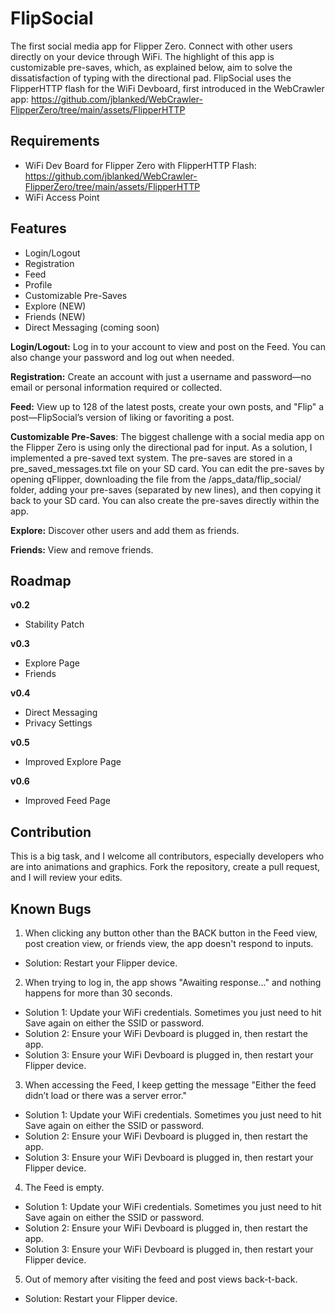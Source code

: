 # FlipSocial
The first social media app for Flipper Zero. Connect with other users directly on your device through WiFi. The highlight of this app is customizable pre-saves, which, as explained below, aim to solve the dissatisfaction of typing with the directional pad. FlipSocial uses the FlipperHTTP flash for the WiFi Devboard, first introduced in the WebCrawler app: https://github.com/jblanked/WebCrawler-FlipperZero/tree/main/assets/FlipperHTTP

## Requirements
- WiFi Dev Board for Flipper Zero with FlipperHTTP Flash: https://github.com/jblanked/WebCrawler-FlipperZero/tree/main/assets/FlipperHTTP
- WiFi Access Point

## Features
- Login/Logout
- Registration
- Feed
- Profile
- Customizable Pre-Saves
- Explore (NEW)
- Friends (NEW)
- Direct Messaging (coming soon)

**Login/Logout:** Log in to your account to view and post on the Feed. You can also change your password and log out when needed.

**Registration:** Create an account with just a username and password—no email or personal information required or collected.

**Feed:** View up to 128 of the latest posts, create your own posts, and "Flip" a post—FlipSocial’s version of liking or favoriting a post.

**Customizable Pre-Saves**: The biggest challenge with a social media app on the Flipper Zero is using only the directional pad for input. As a solution, I implemented a pre-saved text system. The pre-saves are stored in a pre_saved_messages.txt file on your SD card. You can edit the pre-saves by opening qFlipper, downloading the file from the /apps_data/flip_social/ folder, adding your pre-saves (separated by new lines), and then copying it back to your SD card. You can also create the pre-saves directly within the app.

**Explore:** Discover other users and add them as friends.

**Friends:** View and remove friends.



## Roadmap
**v0.2**
- Stability Patch

**v0.3**
- Explore Page
- Friends

**v0.4**
- Direct Messaging
- Privacy Settings

**v0.5**
- Improved Explore Page

**v0.6**
- Improved Feed Page

## Contribution
This is a big task, and I welcome all contributors, especially developers who are into animations and graphics. Fork the repository, create a pull request, and I will review your edits.

## Known Bugs
1. When clicking any button other than the BACK button in the Feed view, post creation view, or friends view, the app doesn't respond to inputs.
- Solution: Restart your Flipper device.
   
2. When trying to log in, the app shows "Awaiting response..." and nothing happens for more than 30 seconds.
- Solution 1: Update your WiFi credentials. Sometimes you just need to hit Save again on either the SSID or password.
- Solution 2: Ensure your WiFi Devboard is plugged in, then restart the app.
- Solution 3: Ensure your WiFi Devboard is plugged in, then restart your Flipper device.
   
3. When accessing the Feed, I keep getting the message "Either the feed didn’t load or there was a server error."
- Solution 1: Update your WiFi credentials. Sometimes you just need to hit Save again on either the SSID or password.
- Solution 2: Ensure your WiFi Devboard is plugged in, then restart the app.
- Solution 3: Ensure your WiFi Devboard is plugged in, then restart your Flipper device.
   
4. The Feed is empty.
- Solution 1: Update your WiFi credentials. Sometimes you just need to hit Save again on either the SSID or password.
- Solution 2: Ensure your WiFi Devboard is plugged in, then restart the app.
- Solution 3: Ensure your WiFi Devboard is plugged in, then restart your Flipper device.

5. Out of memory after visiting the feed and post views back-t-back.
- Solution: Restart your Flipper device.